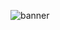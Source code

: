 ![banner](https://img.freepik.com/premium-photo/abstract-background-moon-aesthetic-colors-generative-ai_888418-6847.jpg)
<!---
## I'm Lu! ♪


- Certified newbie.
- HTML/CSS/JavaScript/React/NextJS/KMS
- 
- 

<details>

<summary>peepoo</summary>


</details>

```txt
What is any of us doing really
```

######  AAAAAAAAAAAAAAAAAAAA
--->
